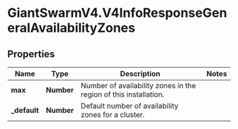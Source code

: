# GiantSwarmV4.V4InfoResponseGeneralAvailabilityZones

## Properties
Name | Type | Description | Notes
------------ | ------------- | ------------- | -------------
**max** | **Number** | Number of availability zones in the region of this installation. | 
**_default** | **Number** | Default number of availability zones for a cluster. | 


